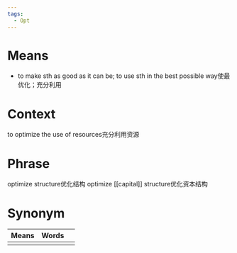 ```yaml
---
tags:
  - Opt
---
```

# Means
- to make sth as good as it can be; to use sth in the best possible way使最优化；充分利用
# Context
to optimize the use of resources充分利用资源
# Phrase
optimize structure优化结构
optimize [[capital]] structure优化资本结构
# Synonym
| Means | Words |     |
| ----- | ----- | --- |
|       |       |     |
